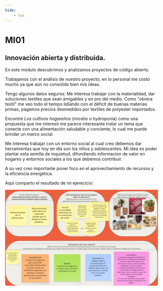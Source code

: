 ```yaml
---
hide:
    - toc
---
```


# MI01
## Innovación abierta y distribuida.

En este módulo descubrimos y analizamos proyectos de código abierto. 

Trabajamos con el análisis de nuestro proyecto, en lo personal me costó mucho ya que aún no consolido bien mis ideas. 

Tengo algunos datos seguros: 
Me interesa trabajar con la materialidad, dar soluciones textiles que sean amigables y en pro del medio. 
Como "obrera textil" me veo todo el tiempo lidiando con el déficit de buenas materias primas, pagamos precios desmedidos por textiles de polyester importados. 

  Encontré *Los cultivos hogareños*  (micelio o hydroponia) como una propuesta que me interesó 
 me parece interesante tratar un tema que conecte con una alimentación saludable y conciente, lo cual me puede brindar un marco social.

  Me interesa trabajar con un entorno social al cual creo debemos dar herramientas que hoy en día son los niños y adolescentes. Mi idea es poder plantar esta semilla de inquietud, difundiendo informacion de valor en  hogares y entornos sociales a los que debemos contribuir.  

A su vez creo importante poner foco en el aprovechamiento de recursos y la eficiencia energética.

Aquí comparto el resultado de mi ejerecicio: 

![](../images/MI01/m1011.PNG)

